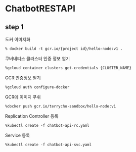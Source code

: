 # ChatbotRESTAPI

## step 1

도커 이미지화

``` % docker build -t gcr.io/{project id}/hello-node:v1 . ```

쿠버네티스 클러스터 인증 정보 얻기 

``` %gcloud container clusters get-credentials {CLUSTER_NAME} ```

GCR 인증정보 얻기

``` %gcloud auth configure-docker ```

GCR에 이미지 푸쉬

``` %docker push gcr.io/terrycho-sandbox/hello-node:v1  ```

Replication Controller 등록

``` %kubectl create -f chatbot-api-rc.yaml ```

Service 등록

``` %kubectl create -f chatbot-api-svc.yaml ```
